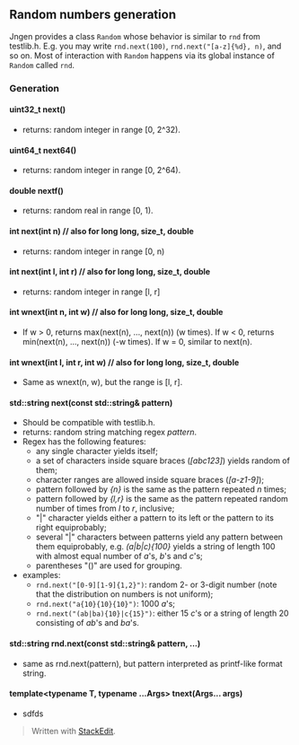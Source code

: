 ## Random numbers generation

Jngen provides a class `Random` whose behavior is similar to `rnd` from testlib.h. E.g. you may write `rnd.next(100)`, `rnd.next("[a-z]{%d}, n)`, and so on.  Most of interaction with `Random` happens via its global instance of `Random` called `rnd`.

### Generation

#### uint32_t next()
* returns: random integer in range [0, 2^32).
#### uint64_t next64()
* returns: random integer in range [0, 2^64).
#### double nextf()
* returns: random real in range [0, 1).
#### int next(int n) // also for long long, size\_t, double
* returns: random integer in range [0, n)
#### int next(int l, int r) // also for long long, size\_t, double
* returns: random integer in range [l, r]
#### int wnext(int n, int w) // also for long long, size\_t, double
* If w > 0, returns max(next(n), ..., next(n)) (w times). If w < 0, returns min(next(n), ..., next(n)) (-w times). If w = 0, similar to next(n).
#### int wnext(int l, int r, int w) // also for long long, size\_t, double
* Same as wnext(n, w), but the range is [l, r].
#### std::string next(const std::string& pattern)
* Should be compatible with testlib.h.
* returns: random string matching regex *pattern*.
* Regex has the following features:
    * any single character yields itself;
    * a set of characters inside square braces (*[abc123]*) yields random of them;
    * character ranges are allowed inside square braces (*[a-z1-9]*);
    * pattern followed by *{n}* is the same as the pattern repeated *n* times;
    * pattern followed by *{l,r}* is the same as the pattern repeated random number of times from *l* to *r*, inclusive;
    * "|" character yields either a pattern to its left or the pattern to its right equiprobably;
    * several "|" characters between patterns yield any pattern between them equiprobably, e.g. *(a|b|c){100}* yields a string of length 100 with almost equal number of *a*'s, *b*'s and *c*'s;
    * parentheses "()" are used for grouping.
* examples:
    * `rnd.next("[0-9][1-9]{1,2}")`:  random 2- or 3-digit number (note that the distribution on numbers is not uniform);
    * `rnd.next("a{10}{10}{10}")`: 1000 *a*'s;
    * `rnd.next("(ab|ba){10}|c{15}")`: either 15 *c*'s or a string of length 20 consisting of *ab*'s and *ba*'s.
#### std::string rnd.next(const std::string& pattern, ...)
* same as rnd.next(pattern), but pattern interpreted as printf-like format string.
#### template\<typename T, typename ...Args> tnext(Args... args)
* sdfds



> Written with [StackEdit](https://stackedit.io/).

